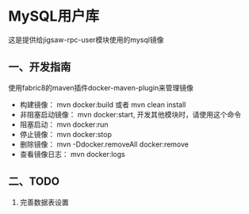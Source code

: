 # MySQL用户库

这是提供给jigsaw-rpc-user模块使用的mysql镜像

## 一、开发指南

使用fabric8的maven插件docker-maven-plugin来管理镜像
- 构建镜像：       mvn docker:build 或者 mvn clean install
- 非阻塞启动镜像：  mvn docker:start, 开发其他模块时，请使用这个命令 
- 阻塞启动：	 mvn  docker:run
- 停止镜像：       mvn docker:stop 
- 删除镜像：       mvn -Ddocker.removeAll docker:remove 
- 查看镜像日志：    mvn docker:logs 

## 二、TODO
1. 完善数据表设置
